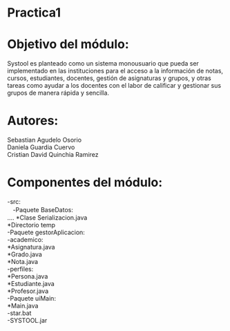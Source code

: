 # Practica1

# Objetivo del módulo:
Systool es planteado como un sistema monousuario que pueda ser
implementado en las instituciones para el acceso a la información de notas,
cursos, estudiantes, docentes, gestión de asignaturas y grupos, y otras
tareas como ayudar a los docentes con el labor de calificar y gestionar sus
grupos de manera rápida y sencilla.

# Autores:
Sebastian Agudelo Osorio  
Daniela Guardia Cuervo  
Cristian David Quinchia Ramirez  

# Componentes del módulo:
-src:  
ㅤ-Paquete BaseDatos:  
....    *Clase Serializacion.java  
    *Directorio temp  
  -Paquete gestorAplicacion:  
    -academico:  
      *Asignatura.java  
      *Grado.java  
      *Nota.java  
    -perfiles:  
      *Persona.java  
      *Estudiante.java  
      *Profesor.java  
  -Paquete uiMain:  
    *Main.java  
-star.bat  
-SYSTOOL.jar  
